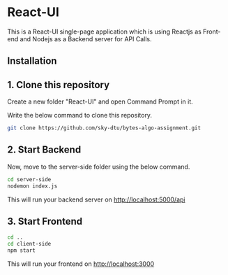 # React-UI

This is a React-UI single-page application which is using Reactjs as Front-end and Nodejs as a Backend server for API Calls.

## Installation

## 1. Clone this repository

Create a new folder "React-UI" and open Command Prompt in it.

Write the below command to clone this repository.

```bash
git clone https://github.com/sky-dtu/bytes-algo-assignment.git
```

## 2. Start Backend

Now, move to the server-side folder using the below command.

```bash
cd server-side
nodemon index.js
```
This will run your backend server on [http://localhost:5000/api](http://localhost:5000/api)



## 3. Start Frontend

```bash
cd ..
cd client-side
npm start
```
This will run your frontend on [http://localhost:3000](http://localhost:3000)



